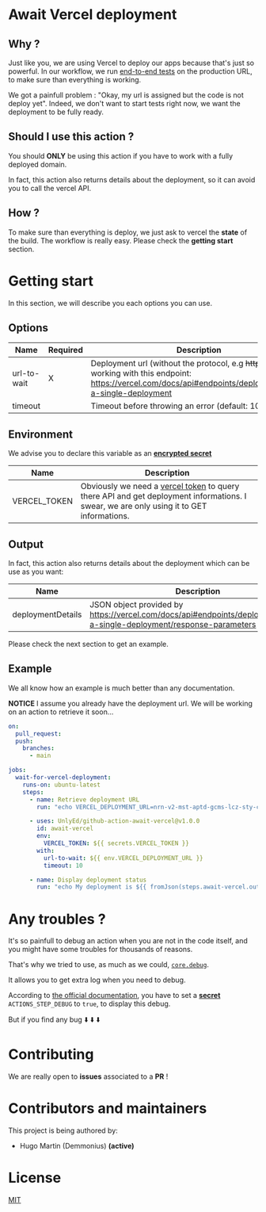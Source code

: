 # Await Vercel deployment

## Why ?
Just like you, we are using Vercel to deploy our apps because that's just so powerful. In our workflow, we run [end-to-end tests](https://www.cypress.io/) on the production URL, to make sure than everything is working.

We got a painfull problem : "Okay, my url is assigned but the code is not deploy yet". Indeed, we don't want to start tests right now, we want the deployment to be fully ready.

## Should I use this action ?
You should **ONLY** be using this action if you have to work with a fully deployed domain.

In fact, this action also returns details about the deployment, so it can avoid you to call the vercel API.

## How ?
To make sure than everything is deploy, we just ask to vercel the **state** of the build.
The workflow is really easy. Please check the **getting start** section.


# Getting start
In this section, we will describe you each options you can use.
## Options
Name | Required | Description
---  | --- |---
url-to-wait|X|Deployment url (without the protocol, e.g ~~https~~) or any url working with this endpoint: https://vercel.com/docs/api#endpoints/deployments/get-a-single-deployment
timeout| |Timeout before throwing an error (default: 10seconds)

## Environment
We advise you to declare this variable as an **[encrypted secret](https://docs.github.com/en/free-pro-team@latest/actions/reference/encrypted-secrets)**

Name | Description
--- | ---
VERCEL_TOKEN | Obviously we need a [vercel token](https://vercel.com/account/tokens) to query there API and get deployment informations. I swear, we are only using it to GET informations.

## Output
In fact, this action also returns details about the deployment which can be use as you want:

Name | Description
--- | ---
deploymentDetails | JSON object provided by https://vercel.com/docs/api#endpoints/deployments/get-a-single-deployment/response-parameters

Please check the next section to get an example.
## Example
We all know how an example is much better than any documentation.


**NOTICE** I assume you already have the deployment url. We will be working on an action to retrieve it soon... 
```yaml
on:
  pull_request:
  push:
    branches:
      - main

jobs:
  wait-for-vercel-deployment:
    runs-on: ubuntu-latest
    steps:
      - name: Retrieve deployment URL
        run: "echo VERCEL_DEPLOYMENT_URL=nrn-v2-mst-aptd-gcms-lcz-sty-c1-hfq88g3jt.vercel.app >> $GITHUB_ENV"

      - uses: UnlyEd/github-action-await-vercel@v1.0.0
        id: await-vercel
        env:
          VERCEL_TOKEN: ${{ secrets.VERCEL_TOKEN }}
        with:
          url-to-wait: ${{ env.VERCEL_DEPLOYMENT_URL }}
          timeout: 10

      - name: Display deployment status
        run: "echo My deployment is ${{ fromJson(steps.await-vercel.outputs.deploymentDetails).readyState }}"
```

# Any troubles ?
It's so painfull to debug an action when you are not in the code itself, and you might have some troubles for thousands of reasons.

That's why we tried to use, as much as we could, [`core.debug`](https://github.com/actions/toolkit/blob/main/docs/action-debugging.md#step-debug-logs).

It allows you to get extra log when you need to debug.

According to [the official documentation](https://github.com/actions/toolkit/blob/main/docs/action-debugging.md#how-to-access-step-debug-logs), you have to set a [**secret**](https://help.github.com/en/actions/automating-your-workflow-with-github-actions/creating-and-using-encrypted-secrets#creating-encrypted-secrets) `ACTIONS_STEP_DEBUG` to `true`, to display this debug.

But if you find any bug :arrow_down: :arrow_down: :arrow_down:

# Contributing
We are really open to **issues** associated to a **PR** !

# Contributors and maintainers
This project is being authored by:
* Hugo Martin (Demmonius) **(active)**

# License
[MIT](./LICENSE)